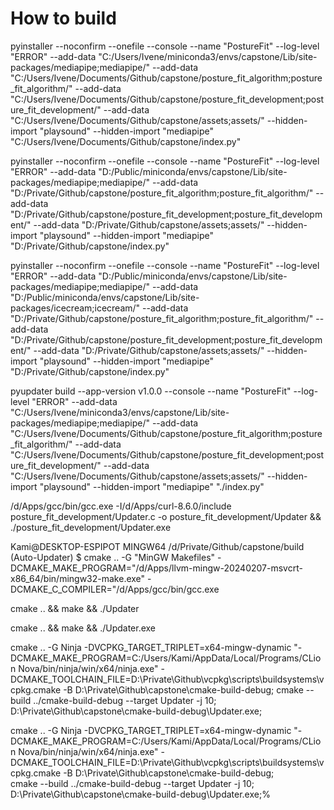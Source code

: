 # How to build

pyinstaller --noconfirm --onefile --console --name "PostureFit" --log-level "ERROR" --add-data "C:/Users/Ivene/miniconda3/envs/capstone/Lib/site-packages/mediapipe;mediapipe/" --add-data "C:/Users/Ivene/Documents/Github/capstone/posture_fit_algorithm;posture_fit_algorithm/" --add-data "C:/Users/Ivene/Documents/Github/capstone/posture_fit_development;posture_fit_development/" --add-data "C:/Users/Ivene/Documents/Github/capstone/assets;assets/" --hidden-import "playsound" --hidden-import "mediapipe"  "C:/Users/Ivene/Documents/Github/capstone/index.py"

pyinstaller --noconfirm --onefile --console --name "PostureFit" --log-level "ERROR" --add-data "D:/Public/miniconda/envs/capstone/Lib/site-packages/mediapipe;mediapipe/" --add-data "D:/Private/Github/capstone/posture_fit_algorithm;posture_fit_algorithm/" --add-data "D:/Private/Github/capstone/posture_fit_development;posture_fit_development/" --add-data "D:/Private/Github/capstone/assets;assets/" --hidden-import "playsound" --hidden-import "mediapipe"  "D:/Private/Github/capstone/index.py"

pyinstaller --noconfirm --onefile --console --name "PostureFit" --log-level "ERROR" --add-data "D:/Public/miniconda/envs/capstone/Lib/site-packages/mediapipe;mediapipe/" --add-data "D:/Public/miniconda/envs/capstone/Lib/site-packages/icecream;icecream/"  --add-data "D:/Private/Github/capstone/posture_fit_algorithm;posture_fit_algorithm/" --add-data "D:/Private/Github/capstone/posture_fit_development;posture_fit_development/" --add-data "D:/Private/Github/capstone/assets;assets/" --hidden-import "playsound" --hidden-import "mediapipe"  "D:/Private/Github/capstone/index.py"

pyupdater build --app-version v1.0.0 --console --name "PostureFit" --log-level "ERROR" --add-data "C:/Users/Ivene/miniconda3/envs/capstone/Lib/site-packages/mediapipe;mediapipe/" --add-data "C:/Users/Ivene/Documents/Github/capstone/posture_fit_algorithm;posture_fit_algorithm/" --add-data "C:/Users/Ivene/Documents/Github/capstone/posture_fit_development;posture_fit_development/" --add-data "C:/Users/Ivene/Documents/Github/capstone/assets;assets/" --hidden-import "playsound" --hidden-import "mediapipe" "./index.py"

 /d/Apps/gcc/bin/gcc.exe -I/d/Apps/curl-8.6.0/include posture_fit_development/Updater.c  -o posture_fit_development/Updater && ./posture_fit_development/Updater.exe

Kami@DESKTOP-ESPIPOT MINGW64 /d/Private/Github/capstone/build (Auto-Updater)
$ cmake .. -G "MinGW Makefiles" -DCMAKE_MAKE_PROGRAM="/d/Apps/llvm-mingw-20240207-msvcrt-x86_64/bin/mingw32-make.exe" -DCMAKE_C_COMPILER="/d/Apps/gcc/bin/gcc.exe

cmake .. && make && ./Updater

cmake .. && make && ./Updater.exe

cmake .. -G Ninja  -DVCPKG_TARGET_TRIPLET=x64-mingw-dynamic "-DCMAKE_MAKE_PROGRAM=C:/Users/Kami/AppData/Local/Programs/CLion Nova/bin/ninja/win/x64/ninja.exe" -DCMAKE_TOOLCHAIN_FILE=D:\\Private\\Github\\vcpkg\\scripts\\buildsystems\\vcpkg.cmake -B D:\\Private\\Github\\capstone\\cmake-build-debug;
cmake --build ../cmake-build-debug --target Updater -j 10;
D:\\Private\\Github\\capstone\\cmake-build-debug\\Updater.exe;

cmake .. -G Ninja  -DVCPKG_TARGET_TRIPLET=x64-mingw-dynamic "-DCMAKE_MAKE_PROGRAM=C:/Users/Kami/AppData/Local/Programs/CLion Nova/bin/ninja/win/x64/ninja.exe" -DCMAKE_TOOLCHAIN_FILE=D:\\Private\\Github\\vcpkg\\scripts\\buildsystems\\vcpkg.cmake -B D:\\Private\\Github\\capstone\\cmake-build-debug; \
cmake --build ../cmake-build-debug --target Updater -j 10; \
D:\\Private\\Github\\capstone\\cmake-build-debug\\Updater.exe;%
